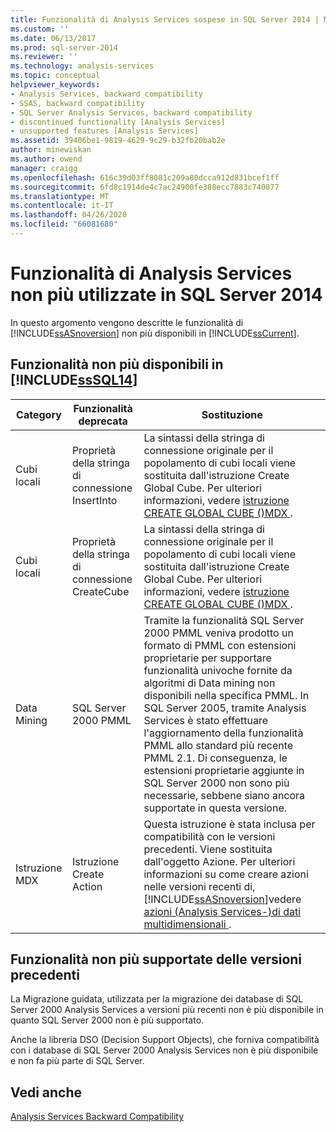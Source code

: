 ```yaml
---
title: Funzionalità di Analysis Services sospese in SQL Server 2014 | Microsoft Docs
ms.custom: ''
ms.date: 06/13/2017
ms.prod: sql-server-2014
ms.reviewer: ''
ms.technology: analysis-services
ms.topic: conceptual
helpviewer_keywords:
- Analysis Services, backward compatibility
- SSAS, backward compatibility
- SQL Server Analysis Services, backward compatibility
- discontinued functionality [Analysis Services]
- unsupported features [Analysis Services]
ms.assetid: 39406be1-9819-4629-9c29-b32fb20bab2e
author: minewiskan
ms.author: owend
manager: craigg
ms.openlocfilehash: 616c39d03ff8081c209a80dcca912d831bcef1ff
ms.sourcegitcommit: 6fd8c1914de4c7ac24900fe388ecc7883c740077
ms.translationtype: MT
ms.contentlocale: it-IT
ms.lasthandoff: 04/26/2020
ms.locfileid: "66081680"
---
```

# <a name="discontinued-analysis-services-functionality-in-sql-server-2014"></a>Funzionalità di Analysis Services non più utilizzate in SQL Server 2014
  In questo argomento vengono descritte le funzionalità di [!INCLUDE[ssASnoversion](../includes/ssasnoversion-md.md)] non più disponibili in [!INCLUDE[ssCurrent](../includes/sscurrent-md.md)].  
  
## <a name="discontinued-features-in-sssql14"></a>Funzionalità non più disponibili in [!INCLUDE[ssSQL14](../includes/sssql14-md.md)]  
  
|Category|Funzionalità deprecata|Sostituzione|  
|--------------|------------------------|-----------------|  
|Cubi locali|Proprietà della stringa di connessione InsertInto|La sintassi della stringa di connessione originale per il popolamento di cubi locali viene sostituita dall'istruzione Create Global Cube. Per ulteriori informazioni, vedere [istruzione CREATE GLOBAL CUBE &#40;&#41;MDX ](/sql/mdx/mdx-data-definition-create-global-cube).|  
|Cubi locali|Proprietà della stringa di connessione CreateCube|La sintassi della stringa di connessione originale per il popolamento di cubi locali viene sostituita dall'istruzione Create Global Cube. Per ulteriori informazioni, vedere [istruzione CREATE GLOBAL CUBE &#40;&#41;MDX ](/sql/mdx/mdx-data-definition-create-global-cube).|  
|Data Mining|SQL Server 2000 PMML|Tramite la funzionalità SQL Server 2000 PMML veniva prodotto un formato di PMML con estensioni proprietarie per supportare funzionalità univoche fornite da algoritmi di Data mining non disponibili nella specifica PMML. In SQL Server 2005, tramite Analysis Services è stato effettuare l'aggiornamento della funzionalità PMML allo standard più recente PMML 2.1. Di conseguenza, le estensioni proprietarie aggiunte in SQL Server 2000 non sono più necessarie, sebbene siano ancora supportate in questa versione.|  
|Istruzione MDX|Istruzione Create Action|Questa istruzione è stata inclusa per compatibilità con le versioni precedenti. Viene sostituita dall'oggetto Azione. Per ulteriori informazioni su come creare azioni nelle versioni recenti di, [!INCLUDE[ssASnoversion](../includes/ssasnoversion-md.md)]vedere [azioni &#40;Analysis Services-&#41;di dati multidimensionali ](multidimensional-models/actions-analysis-services-multidimensional-data.md).|  
  
## <a name="discontinued-features-in-previous-releases"></a>Funzionalità non più supportate delle versioni precedenti  
 La Migrazione guidata, utilizzata per la migrazione dei database di SQL Server 2000 Analysis Services a versioni più recenti non è più disponibile in quanto SQL Server 2000 non è più supportato.  
  
 Anche la libreria DSO (Decision Support Objects), che forniva compatibilità con i database di SQL Server 2000 Analysis Services non è più disponibile e non fa più parte di SQL Server.  
  
## <a name="see-also"></a>Vedi anche  
 [Analysis Services Backward Compatibility](analysis-services-backward-compatibility.md)  
  
  
